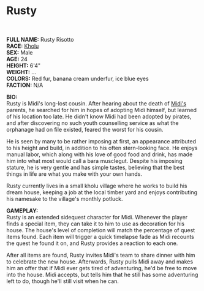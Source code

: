 # Rusty

&nbsp;

**FULL NAME:** Rusty Risotto  
**RACE:** [Kholu](kholu.md)  
**SEX:** Male  
**AGE:** 24  
**HEIGHT:** 6'4"  
**WEIGHT:** ...  
**COLORS:** Red fur, banana cream underfur, ice blue eyes  
**FACTION:** N/A

**BIO:**  
Rusty is Midi's long-lost cousin. After hearing about the death of [Midi's](midi.md) parents, he searched for him in hopes of adopting Midi himself, but learned of his location too late. He didn't know Midi had been adopted by pirates, and after discovering no such youth counselling service as what the orphanage had on file existed, feared the worst for his cousin.

He is seen by many to be rather imposing at first, an appearance attributed to his height and build, in addition to his often stern-looking face. He enjoys manual labor, which along with his love of good food and drink, has made him into what most would call a bara musclegut. Despite his imposing stature, he is very gentle and has simple tastes, believing that the best things in life are what you make with your own hands.

Rusty currently lives in a small kholu village where he works to build his dream house, keeping a job at the local timber yard and enjoys contributing his namesake to the village's monthly potluck.

**GAMEPLAY:**  
Rusty is an extended sidequest character for Midi. Whenever the player finds a special item, they can take it to him to use as decoration for his house. The house's level of completion will match the percentage of quest items found. Each item will trigger a quick timelapse fade as Midi recounts the quest he found it on, and Rusty provides a reaction to each one.

After all items are found, Rusty invites Midi's team to share dinner with him to celebrate the new house. Afterwards, Rusty pulls Midi away and makes him an offer that if Midi ever gets tired of adventuring, he'd be free to move into the house. Midi accepts, but tells him that he still has some adventuring left to do, though he'll still visit when he can.
